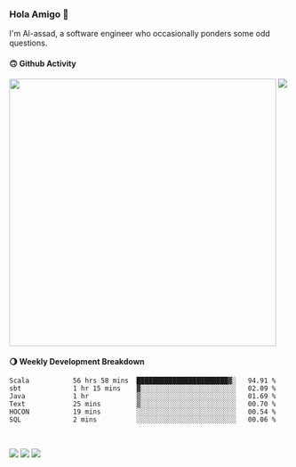 ### Hola Amigo 🤣   

I'm Al-assad, a software engineer who occasionally ponders some odd questions.  
 
#### 🙃 Github Activity 
<div>
  <img src="https://github-readme-stats.vercel.app/api?username=al-assad&show_icons=true" align="top" style="display: inline-block;" width="480"/>
  <img src="https://github-readme-stats.vercel.app/api/top-langs/?username=al-assad&hide=css,html&langs_count=8&layout=compact" align="top" style="display: inline-block;"/>
</div>

#### 🌖 Weekly Development Breakdown
<!--START_SECTION:waka-->

```text
Scala           56 hrs 58 mins  ███████████████████████▓░   94.91 %
sbt             1 hr 15 mins    ▓░░░░░░░░░░░░░░░░░░░░░░░░   02.09 %
Java            1 hr            ▒░░░░░░░░░░░░░░░░░░░░░░░░   01.69 %
Text            25 mins         ▒░░░░░░░░░░░░░░░░░░░░░░░░   00.70 %
HOCON           19 mins         ░░░░░░░░░░░░░░░░░░░░░░░░░   00.54 %
SQL             2 mins          ░░░░░░░░░░░░░░░░░░░░░░░░░   00.06 %
```

<!--END_SECTION:waka-->

<br>

<a href="https://twitter.com/Alassad_dev"><img src="https://img.shields.io/badge/Twitter-@Alassad__dev-blue?style=flat&logo=twitter" /></a>
<a href="https://t.me/alassad_dev"><img src="https://img.shields.io/badge/Telegram-@alassad__dev-orange?style=flat&logo=telegram" /></a>
<a href="https://al-assad.github.io"><img src="https://img.shields.io/badge/Blogs-Linying_Assad's_Blog-yellow?style=flat&logo=github" /></a>

